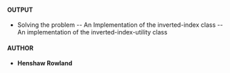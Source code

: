#### OUTPUT
- Solving the problem
	-- An Implementation of the inverted-index class
	-- An implementation of the inverted-index-utility class

#### AUTHOR
- **Henshaw Rowland**
